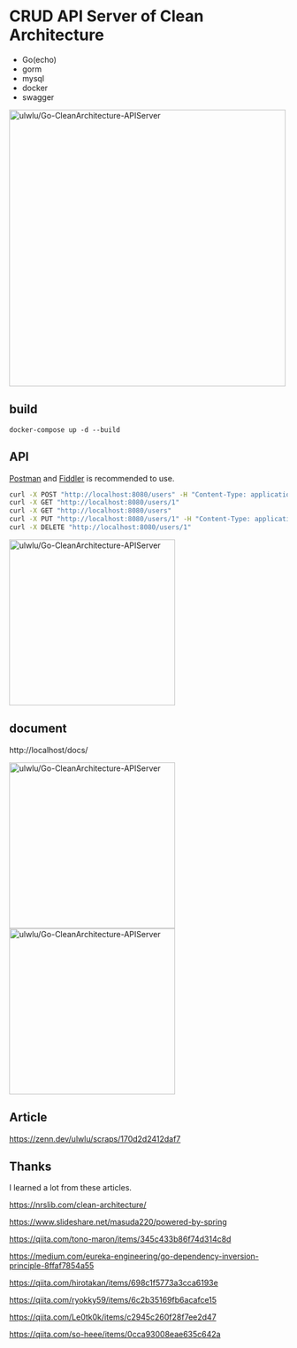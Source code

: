 # CRUD API Server of Clean Architecture

- Go(echo)
- gorm
- mysql
- docker
- swagger

<img width="500" alt="ulwlu/Go-CleanArchitecture-APIServer" src="https://user-images.githubusercontent.com/41639488/108515829-e0009800-7308-11eb-93aa-2823cefb83c3.png">


## build

```
docker-compose up -d --build
```

## API

[Postman](https://www.postman.com/) and [Fiddler](https://www.telerik.com/fiddler) is recommended to use.

```bash
curl -X POST "http://localhost:8080/users" -H "Content-Type: application/json" -d '"{"lastname": "Murakami", "firstname": "Kohei"}"'
curl -X GET "http://localhost:8080/users/1"
curl -X GET "http://localhost:8080/users"
curl -X PUT "http://localhost:8080/users/1" -H "Content-Type: application/json" -d '"{"lastname": "David", "firstname": "San"}"'
curl -X DELETE "http://localhost:8080/users/1"
```

<img width="300" alt="ulwlu/Go-CleanArchitecture-APIServer" src="https://user-images.githubusercontent.com/41639488/108515020-f35f3380-7307-11eb-91b2-9378d35d9324.png">

## document

http://localhost/docs/

<img width="300" alt="ulwlu/Go-CleanArchitecture-APIServer" src="https://user-images.githubusercontent.com/41639488/108515026-f4906080-7307-11eb-8496-796cfb60393e.png">
<img width="300" alt="ulwlu/Go-CleanArchitecture-APIServer" src="https://user-images.githubusercontent.com/41639488/108515028-f528f700-7307-11eb-8bab-4773211bd161.png">

## Article

https://zenn.dev/ulwlu/scraps/170d2d2412daf7

## Thanks

I learned a lot from these articles.

https://nrslib.com/clean-architecture/

https://www.slideshare.net/masuda220/powered-by-spring

https://qiita.com/tono-maron/items/345c433b86f74d314c8d

https://medium.com/eureka-engineering/go-dependency-inversion-principle-8ffaf7854a55

https://qiita.com/hirotakan/items/698c1f5773a3cca6193e

https://qiita.com/ryokky59/items/6c2b35169fb6acafce15

https://qiita.com/Le0tk0k/items/c2945c260f28f7ee2d47

https://qiita.com/so-heee/items/0cca93008eae635c642a
